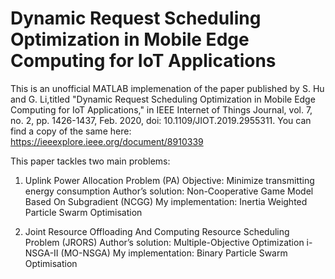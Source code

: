 # Dynamic Request Scheduling Optimization in Mobile Edge Computing for IoT Applications
This is an unofficial MATLAB implemenation of the paper published by S. Hu and G. Li,titled "Dynamic Request Scheduling Optimization in Mobile Edge Computing for IoT Applications," in IEEE Internet of Things Journal, vol. 7, no. 2, pp. 1426-1437, Feb. 2020, doi: 10.1109/JIOT.2019.2955311. You can find a copy of the same here: https://ieeexplore.ieee.org/document/8910339

This paper tackles two main problems:

1. Uplink Power Allocation Problem (PA)
Objective: Minimize transmitting energy consumption
Author’s solution: Non-Cooperative Game Model Based On Subgradient (NCGG)
My implementation: Inertia Weighted Particle Swarm Optimisation

2. Joint Resource Offloading And Computing Resource Scheduling Problem (JRORS)
Author’s solution: Multiple-Objective Optimization i-NSGA-II (MO-NSGA)
My implementation: Binary Particle Swarm Optimisation

